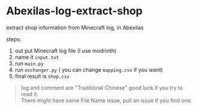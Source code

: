 # Abexilas-log-extract-shop
extract shop information from Minecraft log, in Abexilas

steps: 
1. out put Minecraft log file (I use modrinth)
2. name it `input.txt`
3. run `main.py`
4. run `exchanger.py` ( you can change `mapping.csv` if you want)
5. final result is `shop.csv`

> log and comment are "Traditional Chinese" good luck if you try to read it.  
> There might have some File Name issue, pull an issue if you find one.
